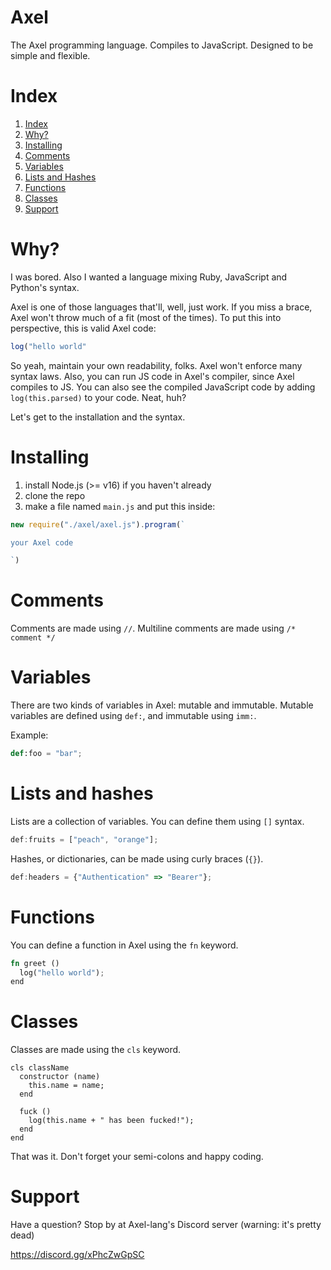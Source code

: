 # Axel
The Axel programming language. Compiles to JavaScript.
Designed to be simple and flexible.





# Index
1. [Index](https://github.com/ezrael-git/Axel/tree/development#index)
2. [Why?](https://github.com/ezrael-git/Axel/tree/development#Why?)
3. [Installing](https://github.com/ezrael-git/Axel/tree/development#Installing)
4. [Comments](https://github.com/ezrael-git/Axel/tree/development#Comments)
5. [Variables](https://github.com/ezrael-git/Axel/tree/development#Variables)
6. [Lists and Hashes](https://github.com/ezrael-git/Axel/tree/development#Lists-and-Hashes)
7. [Functions](https://github.com/ezrael-git/Axel/tree/development#Functions)
8. [Classes](https://github.com/ezrael-git/Axel/tree/development#Classes)
9. [Support](https://github.com/ezrael-git/Axel/tree/development#Support)


# Why?

I was bored.
Also I wanted a language mixing Ruby, JavaScript and Python's syntax.

Axel is one of those languages that'll, well, just work. If you miss a brace, Axel won't throw much of a fit (most of the times). To put this into perspective, this is valid Axel code:
```js
log("hello world"
```
So yeah, maintain your own readability, folks. Axel won't enforce many syntax laws.
Also, you can run JS code in Axel's compiler, since Axel compiles to JS. You can also see the compiled JavaScript code by adding `log(this.parsed)` to your code. Neat, huh?

Let's get to the installation and the syntax.


# Installing

1) install Node.js (>= v16) if you haven't already
2) clone the repo
3) make a file named `main.js` and put this inside:
```js
new require("./axel/axel.js").program(`

your Axel code

`)
```



# Comments

Comments are made using `//`. Multiline comments are made using `/* comment */`


# Variables
There are two kinds of variables in Axel: mutable and immutable.
Mutable variables are defined using `def:`, and immutable using `imm:`.

Example:
```py
def:foo = "bar";
```

# Lists and hashes
Lists are a collection of variables. You can define them using `[]` syntax.

```js
def:fruits = ["peach", "orange"];
```

Hashes, or dictionaries, can be made using curly braces (`{}`).
```js
def:headers = {"Authentication" => "Bearer"};
```

# Functions
You can define a function in Axel using the `fn` keyword.


```rust
fn greet ()
  log("hello world");
end
```


# Classes
Classes are made using the `cls` keyword.
```
cls className
  constructor (name)
    this.name = name;
  end

  fuck () 
    log(this.name + " has been fucked!");
  end
end
```


That was it. Don't forget your semi-colons and happy coding.

# Support

Have a question? Stop by at Axel-lang's Discord server (warning: it's pretty dead) 

https://discord.gg/xPhcZwGpSC
